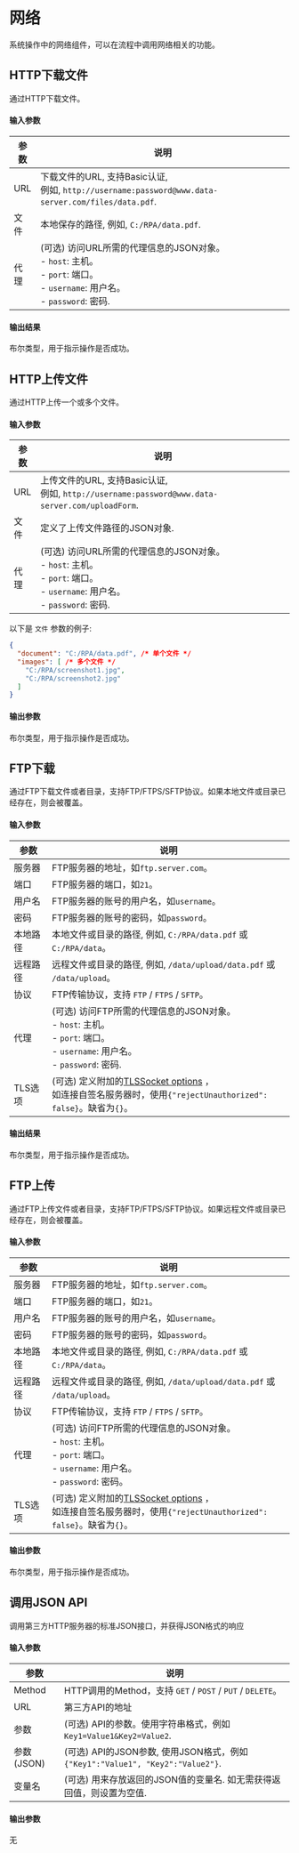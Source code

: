网络
===

系统操作中的网络组件，可以在流程中调用网络相关的功能。

HTTP下载文件
---

通过HTTP下载文件。

#### 输入参数
| 参数  | 说明
| ---------- | -----------
| URL      | 下载文件的URL, 支持Basic认证, <br>例如, `http://username:password@www.data-server.com/files/data.pdf`.
| 文件     | 本地保存的路径, 例如, `C:/RPA/data.pdf`.
| 代理    | (可选) 访问URL所需的代理信息的JSON对象。<br> - `host`: 主机。<br> - `port`: 端口。<br> - `username`: 用户名。<br> - `password`: 密码.

#### 输出结果
布尔类型，用于指示操作是否成功。

HTTP上传文件
---

通过HTTP上传一个或多个文件。

#### 输入参数
| 参数  | 说明
| ---------- | -----------
| URL      | 上传文件的URL, 支持Basic认证, <br>例如, `http://username:password@www.data-server.com/uploadForm`.
| 文件    | 定义了上传文件路径的JSON对象.
| 代理    | (可选) 访问URL所需的代理信息的JSON对象。<br> - `host`: 主机。<br> - `port`: 端口。<br> - `username`: 用户名。<br> - `password`: 密码.

以下是 `文件` 参数的例子:
```json
{
  "document": "C:/RPA/data.pdf", /* 单个文件 */
  "images": [ /* 多个文件 */
    "C:/RPA/screenshot1.jpg",
    "C:/RPA/screenshot2.jpg"
  ]
}
```

#### 输出参数
布尔类型，用于指示操作是否成功。

FTP下载
---

通过FTP下载文件或者目录，支持FTP/FTPS/SFTP协议。如果本地文件或目录已经存在，则会被覆盖。

#### 输入参数
| 参数  | 说明
| ---------- | -----------
| 服务器  | FTP服务器的地址，如`ftp.server.com`。
| 端口  | FTP服务器的端口，如`21`。
| 用户名  | FTP服务器的账号的用户名，如`username`。
| 密码  | FTP服务器的账号的密码，如`password`。
| 本地路径 | 本地文件或目录的路径, 例如, `C:/RPA/data.pdf` 或 `C:/RPA/data`。
| 远程路径 | 远程文件或目录的路径, 例如, `/data/upload/data.pdf` 或 `/data/upload`。
| 协议    | FTP传输协议，支持 `FTP` / `FTPS` / `SFTP`。
| 代理    | (可选) 访问FTP所需的代理信息的JSON对象。<br> - `host`: 主机。<br> - `port`: 端口。<br> - `username`: 用户名。<br> - `password`: 密码.
| TLS选项  | (可选) 定义附加的[TLSSocket options](https://nodejs.org/api/tls.html#tls_class_tls_tlssocket) ，<br>如连接自签名服务器时，使用`{"rejectUnauthorized": false}`。缺省为`{}`。

#### 输出结果
布尔类型，用于指示操作是否成功。

FTP上传
---

通过FTP上传文件或者目录，支持FTP/FTPS/SFTP协议。如果远程文件或目录已经存在，则会被覆盖。

#### 输入参数
| 参数  | 说明
| ---------- | -----------
| 服务器  | FTP服务器的地址，如`ftp.server.com`。
| 端口  | FTP服务器的端口，如`21`。
| 用户名  | FTP服务器的账号的用户名，如`username`。
| 密码  | FTP服务器的账号的密码，如`password`。
| 本地路径 | 本地文件或目录的路径, 例如, `C:/RPA/data.pdf` 或 `C:/RPA/data`。
| 远程路径 | 远程文件或目录的路径, 例如, `/data/upload/data.pdf` 或 `/data/upload`。
| 协议    | FTP传输协议，支持 `FTP` / `FTPS` / `SFTP`。
| 代理    | (可选) 访问FTP所需的代理信息的JSON对象。<br> - `host`: 主机。<br> - `port`: 端口。<br> - `username`: 用户名。<br> - `password`: 密码。
| TLS选项  | (可选) 定义附加的[TLSSocket options](https://nodejs.org/api/tls.html#tls_class_tls_tlssocket) ，<br>如连接自签名服务器时，使用`{"rejectUnauthorized": false}`。缺省为`{}`。

#### 输出参数
布尔类型，用于指示操作是否成功。

调用JSON API
---

调用第三方HTTP服务器的标准JSON接口，并获得JSON格式的响应

#### 输入参数
| 参数     | 说明
| ------------- | -----------
| Method        | HTTP调用的Method，支持 `GET` / `POST` / `PUT` / `DELETE`。
| URL           | 第三方API的地址
| 参数    | (可选) API的参数。使用字符串格式，例如 `Key1=Value1&Key2=Value2`.
| 参数 (JSON) | (可选) API的JSON参数, 使用JSON格式，例如 `{"Key1":"Value1", "Key2":"Value2"}`.
| 变量名 | (可选) 用来存放返回的JSON值的变量名. 如无需获得返回值，则设置为空值.

#### 输出参数
无
